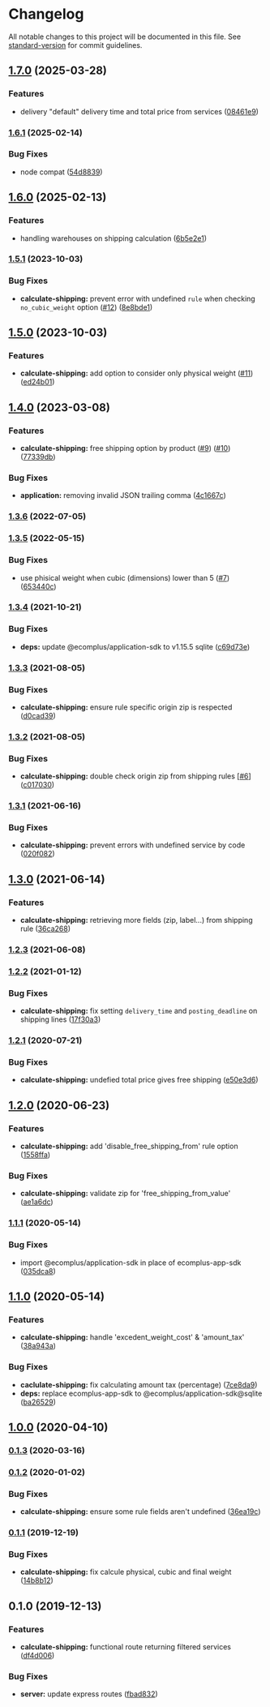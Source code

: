 # Changelog

All notable changes to this project will be documented in this file. See [standard-version](https://github.com/conventional-changelog/standard-version) for commit guidelines.

## [1.7.0](https://github.com/ecomplus/app-custom-shipping/compare/v1.6.1...v1.7.0) (2025-03-28)


### Features

* delivery "default" delivery time and total price from services ([08461e9](https://github.com/ecomplus/app-custom-shipping/commit/08461e9295fc3f1f2eae96a5df1a9e0bf93eb393))

### [1.6.1](https://github.com/ecomplus/app-custom-shipping/compare/v1.6.0...v1.6.1) (2025-02-14)


### Bug Fixes

* node compat ([54d8839](https://github.com/ecomplus/app-custom-shipping/commit/54d88396c65e7f68a2079ce72744d642a0b82aba))

## [1.6.0](https://github.com/ecomplus/app-custom-shipping/compare/v1.5.1...v1.6.0) (2025-02-13)


### Features

* handling warehouses on shipping calculation ([6b5e2e1](https://github.com/ecomplus/app-custom-shipping/commit/6b5e2e1376066a3025747da4d92b273abb3d6401))

### [1.5.1](https://github.com/ecomplus/app-custom-shipping/compare/v1.5.0...v1.5.1) (2023-10-03)


### Bug Fixes

* **calculate-shipping:** prevent error with undefined `rule` when checking `no_cubic_weight` option ([#12](https://github.com/ecomplus/app-custom-shipping/issues/12)) ([8e8bde1](https://github.com/ecomplus/app-custom-shipping/commit/8e8bde14b0796753bac7b0f36fcab3728540fab2))

## [1.5.0](https://github.com/ecomplus/app-custom-shipping/compare/v1.4.0...v1.5.0) (2023-10-03)


### Features

* **calculate-shipping:** add option to consider only physical weight ([#11](https://github.com/ecomplus/app-custom-shipping/issues/11)) ([ed24b01](https://github.com/ecomplus/app-custom-shipping/commit/ed24b01ac571382a1636e0e410de9db1d0d39989))

## [1.4.0](https://github.com/ecomplus/app-custom-shipping/compare/v1.3.6...v1.4.0) (2023-03-08)


### Features

* **calculate-shipping:** free shipping option by product ([#9](https://github.com/ecomplus/app-custom-shipping/issues/9)) ([#10](https://github.com/ecomplus/app-custom-shipping/issues/10)) ([77339db](https://github.com/ecomplus/app-custom-shipping/commit/77339db70e9de76a353d24bd64415beca70bdf12))


### Bug Fixes

* **application:** removing invalid JSON trailing comma ([4c1667c](https://github.com/ecomplus/app-custom-shipping/commit/4c1667c6dd66ceb55eee37efde1e0dffdd4f9d6a))

### [1.3.6](https://github.com/ecomplus/app-custom-shipping/compare/v1.3.5...v1.3.6) (2022-07-05)

### [1.3.5](https://github.com/ecomplus/app-custom-shipping/compare/v1.3.4...v1.3.5) (2022-05-15)


### Bug Fixes

* use phisical weight when cubic (dimensions) lower than 5 ([#7](https://github.com/ecomplus/app-custom-shipping/issues/7)) ([653440c](https://github.com/ecomplus/app-custom-shipping/commit/653440c90953a01399f7289b6607ab4bac585e3f))

### [1.3.4](https://github.com/ecomplus/app-custom-shipping/compare/v1.3.3...v1.3.4) (2021-10-21)


### Bug Fixes

* **deps:** update @ecomplus/application-sdk to v1.15.5 sqlite ([c69d73e](https://github.com/ecomplus/app-custom-shipping/commit/c69d73ed53fca8c5fa7486c93dee34639585c916))

### [1.3.3](https://github.com/ecomplus/app-custom-shipping/compare/v1.3.2...v1.3.3) (2021-08-05)


### Bug Fixes

* **calculate-shipping:** ensure rule specific origin zip is respected ([d0cad39](https://github.com/ecomplus/app-custom-shipping/commit/d0cad39666cdb56d6948d3a22d4534ba52dc37b3))

### [1.3.2](https://github.com/ecomplus/app-custom-shipping/compare/v1.3.1...v1.3.2) (2021-08-05)


### Bug Fixes

* **calculate-shipping:** double check origin zip from shipping rules [[#6](https://github.com/ecomplus/app-custom-shipping/issues/6)] ([c017030](https://github.com/ecomplus/app-custom-shipping/commit/c0170309347953fe2f23b1930911f883541f9dc5))

### [1.3.1](https://github.com/ecomplus/app-custom-shipping/compare/v1.3.0...v1.3.1) (2021-06-16)


### Bug Fixes

* **calculate-shipping:** prevent errors with undefined service by code ([020f082](https://github.com/ecomplus/app-custom-shipping/commit/020f08292f74b64e44a54241830b6e148b4b9047))

## [1.3.0](https://github.com/ecomplus/app-custom-shipping/compare/v1.2.3...v1.3.0) (2021-06-14)


### Features

* **calculate-shipping:** retrieving more fields (zip, label...) from shipping rule ([36ca268](https://github.com/ecomplus/app-custom-shipping/commit/36ca26875238cec7020c9d591e74e45dca78336d))

### [1.2.3](https://github.com/ecomplus/app-custom-shipping/compare/v1.2.2...v1.2.3) (2021-06-08)

### [1.2.2](https://github.com/ecomplus/app-custom-shipping/compare/v1.2.1...v1.2.2) (2021-01-12)


### Bug Fixes

* **calculate-shipping:** fix setting `delivery_time` and `posting_deadline` on shipping lines ([17f30a3](https://github.com/ecomplus/app-custom-shipping/commit/17f30a39649664629787af011cae6b2c802f0279))

### [1.2.1](https://github.com/ecomplus/app-custom-shipping/compare/v1.2.0...v1.2.1) (2020-07-21)


### Bug Fixes

* **calculate-shipping:** undefied total price gives free shipping ([e50e3d6](https://github.com/ecomplus/app-custom-shipping/commit/e50e3d6e4b42e36d70fd5a06ef023263e33aa51b))

## [1.2.0](https://github.com/ecomplus/app-custom-shipping/compare/v1.1.1...v1.2.0) (2020-06-23)


### Features

* **calculate-shipping:** add 'disable_free_shipping_from' rule option ([1558ffa](https://github.com/ecomplus/app-custom-shipping/commit/1558ffaff830f11d6df480fcb54548dc7ab10e14))


### Bug Fixes

* **calculate-shipping:** validate zip for 'free_shipping_from_value' ([ae1a6dc](https://github.com/ecomplus/app-custom-shipping/commit/ae1a6dc6fb67ea5116220f00c9b660fe0d12d1e0))

### [1.1.1](https://github.com/ecomplus/app-custom-shipping/compare/v1.1.0...v1.1.1) (2020-05-14)


### Bug Fixes

* import @ecomplus/application-sdk in place of ecomplus-app-sdk ([035dca8](https://github.com/ecomplus/app-custom-shipping/commit/035dca8a96abf4b0d022bc937ee1faa3e9622fd9))

## [1.1.0](https://github.com/ecomplus/app-custom-shipping/compare/v1.0.0...v1.1.0) (2020-05-14)


### Features

* **calculate-shipping:** handle 'excedent_weight_cost' & 'amount_tax' ([38a943a](https://github.com/ecomplus/app-custom-shipping/commit/38a943ace80b6f206cf7ba726f8f11dd577fd80f))


### Bug Fixes

* **caclulate-shipping:** fix calculating amount tax (percentage) ([7ce8da9](https://github.com/ecomplus/app-custom-shipping/commit/7ce8da912d3642a8dd994ba00f2c1f9c21db9144))
* **deps:** replace ecomplus-app-sdk to @ecomplus/application-sdk@sqlite ([ba26529](https://github.com/ecomplus/app-custom-shipping/commit/ba26529d1e38b5de9c61ff911ec29ee5d90c7921))

## [1.0.0](https://github.com/ecomplus/app-custom-shipping/compare/v0.1.3...v1.0.0) (2020-04-10)

### [0.1.3](https://github.com/ecomplus/app-custom-shipping/compare/v0.1.2...v0.1.3) (2020-03-16)

### [0.1.2](https://github.com/ecomclub/app-custom-shipping/compare/v0.1.1...v0.1.2) (2020-01-02)


### Bug Fixes

* **calculate-shipping:** ensure some rule fields aren't undefined ([36ea19c](https://github.com/ecomclub/app-custom-shipping/commit/36ea19c5be3ccdf9433f46790e5c6ca328728516))

### [0.1.1](https://github.com/ecomclub/app-custom-shipping/compare/v0.1.0...v0.1.1) (2019-12-19)


### Bug Fixes

* **calculate-shipping:** fix calcule physical, cubic and final weight ([14b8b12](https://github.com/ecomclub/app-custom-shipping/commit/14b8b1240e5718e3dc86ff889f9dba8dd85ca0f7))

## 0.1.0 (2019-12-13)


### Features

* **calculate-shipping:** functional route returning filtered services ([df4d006](https://github.com/ecomclub/app-custom-shipping/commit/df4d006a5c9b6984a380ca2ca64ad474bccb16aa))


### Bug Fixes

* **server:** update express routes ([fbad832](https://github.com/ecomclub/app-custom-shipping/commit/fbad8325359dfd240cd7594b5f2d230414ab5f9c))
